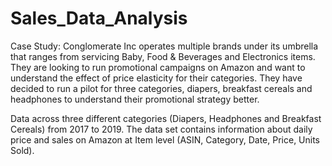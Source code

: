 # Sales_Data_Analysis

Case Study: Conglomerate Inc operates multiple brands under its umbrella that ranges from servicing Baby, Food & Beverages and Electronics items. 
They are looking to run promotional campaigns on Amazon and want to understand the effect of price elasticity for their categories. 
They have decided to run a pilot for three categories, diapers, breakfast cereals and headphones to understand their promotional strategy better.

Data across three different categories (Diapers, Headphones and Breakfast Cereals) from 2017 to 2019. 
The data set contains information about daily price and sales on Amazon at Item level (ASIN, Category, Date, Price, Units Sold).
